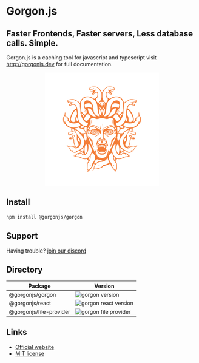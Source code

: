 # Gorgon.js

## Faster Frontends, Faster servers, Less database calls. Simple.

Gorgon.js is a caching tool for javascript and typescript visit http://gorgonjs.dev for full documentation.

<p align="center">
  <img src="./logo.svg" width="300" height="300" align="center" />
</p>

## Install

```bash
npm install @gorgonjs/gorgon
```

## Support

Having trouble? [join our discord](https://discord.gg/54Z2GscCJr)

## Directory
| Package | Version |
|---------|---------|
|@gorgonjs/gorgon|![gorgon version](https://img.shields.io/npm/v/@gorgonjs/gorgon.svg?label=%20)|
|@gorgonjs/react|![gorgon react version](https://img.shields.io/npm/v/@gorgonjs/react.svg?label=%20)|
|@gorgonjs/file-provider|![gorgon file provider](https://img.shields.io/npm/v/@gorgonjs/file-provider.svg?label=%20)|

## Links
- [Official website](http://gorgonjs.dev)
- [MIT license]('./LICENSE)
